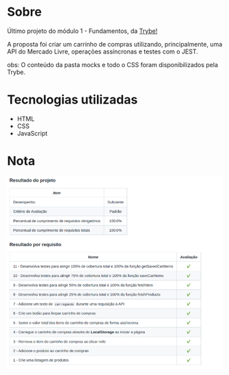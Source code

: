 <h1>Sobre</h1>
<p>Último projeto do módulo 1 - Fundamentos, da <a href="https://betrybe.com" target="_blank">Trybe!</a></p>
<p>A proposta foi criar um carrinho de compras utilizando, principalmente, uma API do Mercado Livre, operações assíncronas e testes com o JEST.</p>

<p>obs: O conteúdo da pasta mocks e todo o CSS foram disponibilizados pela Trybe.</p>

<h1>Tecnologias utilizadas</h1>
<ul>
  <li>HTML</li>
  <li>CSS</li>
  <li>JavaScript</li>
</ul>

<h1>Nota</h1>
<img src="./Shopping-cart.png" alt="nota do projeto" width='800' height='450'>
